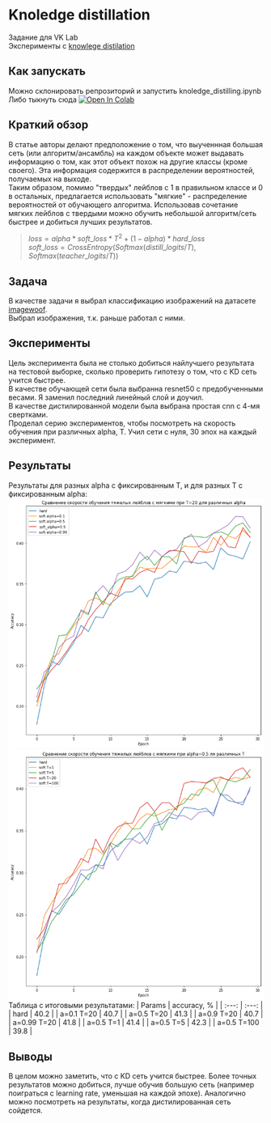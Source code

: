 # Knoledge distillation
Задание для VK Lab  
Эксперименты с [knowlege distilation](https://arxiv.org/abs/1503.02531)
## Как запускать
Можно склонировать репрозиторий и запустить knoledge_distilling.ipynb  
Либо тыкнуть сюда [![Open In Colab](https://colab.research.google.com/assets/colab-badge.svg)](https://colab.research.google.com/github/valukov-alex/knoledge_distilling/blob/master/knoledge_distilling.ipynb)
## Краткий обзор
В статье авторы делают предположение о том, что выученнная большая сеть (или алгоритм/ансамбль)
на каждом объекте может выдавать информацию о том, как этот объект похож на другие классы
(кроме своего). Эта информация содержится в распределении вероятностей, получаемых на выходе.  
Таким образом, помимо "твердых" лейблов с 1 в правильном классе и 0 в остальных,
предлагается использовать "мягкие" - распределение вероятностей от обучающего алгоритма.
Использовав сочетание мягких лейблов с твердыми можно обучить небольшой алгоритм/сеть быстрее
и добиться лучших результатов.
>$loss = alpha * soft\_loss * T^2 + (1 - alpha) * hard\_loss$  
>$soft\_loss = CrossEntropy(Softmax(distill\_logits/T), Softmax(teacher\_logits/T))$
## Задача
В качестве задачи я выбрал классификацию изображений на датасете [imagewoof](https://github.com/fastai/imagenette).  
Выбрал изображения, т.к. раньше работал с ними.
## Эксперименты
Цель эксперимента была не столько добиться найлучшего результата на тестовой выборке,
сколько проверить гипотезу о том, что с KD сеть учится быстрее.  
В качестве обучающей сети была выбранна resnet50 с предобученными весами. Я
заменил последний линейный слой и доучил.  
В качестве дистилированной модели была выбрана простая cnn с 4-мя свертками.  
Проделал серию экспериментов, чтобы посмотреть на скорость обучения при различных alpha, T.
Учил сети с нуля, 30 эпох на каждый эксперимент.
## Результаты
Результаты для разных alpha с фиксированным T, и для разных T с фиксированным alpha:
![plot T=20](https://raw.githubusercontent.com/valukov-alex/knoledge_distilling/master/plots/plot_T20.png)
![plot alpha=0.5](https://raw.githubusercontent.com/valukov-alex/knoledge_distilling/master/plots/plot_alpha0.5.png)
Таблица с итоговыми результатами:
| Params | accuracy, % |
| :---: | :---: |
| hard | 40.2 |
| a=0.1 T=20 | 40.7 |
| a=0.5 T=20 | 41.3 |
| a=0.9 T=20 | 40.7 |
| a=0.99 T=20 | 41.8 |
| a=0.5 T=1 | 41.4 |
| a=0.5 T=5 | 42.3 |
| a=0.5 T=100 | 39.8 |
## Выводы
В целом можно заметить, что с KD сеть учится быстрее. Более точных результатов можно
добиться, лучше обучив большую сеть (например поиграться с learning rate, уменьшая на каждой эпохе).
Аналогично можно посмотреть на результаты, когда дистилированная сеть сойдется.

 
